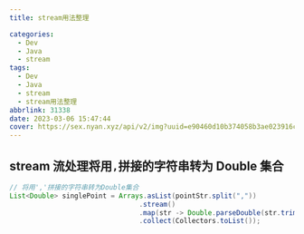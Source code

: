 ```yaml
---
title: stream用法整理

categories:
  - Dev
  - Java
  - stream
tags:
  - Dev
  - Java
  - stream
  - stream用法整理
abbrlink: 31338
date: 2023-03-06 15:47:44
cover: https://sex.nyan.xyz/api/v2/img?uuid=e90460d10b374058b3ae023916c44af2
---
```


## stream 流处理将用`,`拼接的字符串转为 Double 集合

```java
// 将用','拼接的字符串转为Double集合
List<Double> singlePoint = Arrays.asList(pointStr.split(","))
                                .stream()
                                .map(str -> Double.parseDouble(str.trim()))
                                .collect(Collectors.toList());
```